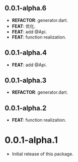 ## 0.0.1-alpha.6

 - **REFACTOR**: generator.dart.
 - **FEAT**: 优化.
 - **FEAT**: add @Api.
 - **FEAT**: function realization.

## 0.0.1-alpha.4

 - **FEAT**: add @Api.

## 0.0.1-alpha.3

 - **REFACTOR**: generator.dart.

## 0.0.1-alpha.2

 - **FEAT**: function realization.

# 0.0.1-alpha.1

- Initial release of this package.
